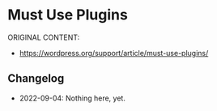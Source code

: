 # Must Use Plugins

ORIGINAL CONTENT:
* https://wordpress.org/support/article/must-use-plugins/



## Changelog

- 2022-09-04: Nothing here, yet.
